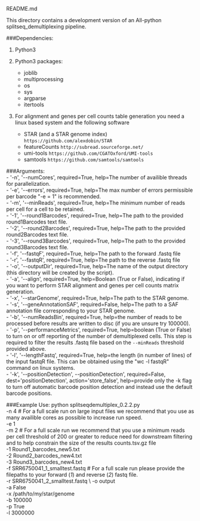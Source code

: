 README.md

This directory contains a development version of an All-python splitseq_demultiplexing pipeline.

###Dependencies: 
1. Python3

2. Python3 packages: 
	- joblib
	- multiprocessing
	- os
	- sys
	- argparse
	- itertools

3. For alignment and genes per cell counts table generation you need a linux based system and the following software 
	- STAR (and a STAR genome index) `https://github.com/alexdobin/STAR`
	- featureCounts `http://subread.sourceforge.net/`	
	- umi-tools `https://github.com/CGATOxford/UMI-tools`
	- samtools `https://github.com/samtools/samtools`

###Arguments: \
	- '-n', '--numCores', required=True, help=The number of availible threads for parallelization. \
	- '-e', '--errors', required=True, help=The max number of errors permissible per barcode "-e = 1" is recommended. \
	- '-m', '--minReads', required=True, help=The minimum number of reads per cell for a cell to be retained. \
	- '-1', '--round1Barcodes', required=True, help=The path to the provided round1Barcodes text file. \
	- '-2', '--round2Barcodes', required=True, help=The path to the provided round2Barcodes text file. \
	- '-3', '--round3Barcodes', required=True, help=The path to the provided round3Barcodes text file. \
	- '-f', '--fastqF', required=True, help=The path to the forward .fastq file \
	- '-r', '--fastqR', required=True, help=The path to the reverse .fastq file \
	- '-o', '--outputDir', required=True, help=The name of the output directory (this directory will be created by the script). \
	- '-a', '--align', required=True, help=Boolean (True or False), indicating if you want to perform STAR alignment and genes per cell counts matrix  generation. \
	- '-x', '--starGenome', required=True, help=The path to the STAR genome. \
	- '-s', '--geneAnnotationSAF', required=False, help=The path to a SAF annotation file corresponding to your STAR genome. \
	- '-b', '--numReadsBin', required=True, help=the number of reads to be processed before results are written to disc (if you are unsure try 100000). \
	- '-p', '--performanceMetrics', required=True, help=boolean (True or False) to turn on or off reporting of the number of demultiplexed cells. This step is required to filter the results .fastq file based on the `--minReads` threshold provided above. \
	- '-l', '--lengthFastq', required=True, help=the length (in number of lines) of the input fastqR file. This can be obtained using the "wc -l fastqR" command on linux systems. \
        - '-k', '--positionDetection', --positionDetection', required=False, dest='positionDetection', action='store_false', help=provide only the -k flag to turn off automatic barcode position detection and instead use the default barcode positions. 

###Example Use: 
python splitseqdemultiplex_0.2.2.py \
	-n 4 # For a full scale run on large input files we recommend that you use as many availible cores as possible to increase run speed. \
	-e 1 \
	-m 2 # For a full scale run we recommend that you use a minimum reads per cell threshold of 200 or greater to reduce need for downstream filtering and to help constrain the size of the results counts.tsv.gz file \
	-1 Round1_barcodes_new5.txt \
	-2 Round2_barcodes_new4.txt \
	-3 Round3_barcodes_new4.txt \
	-f SRR6750041_1_smalltest.fastq # For a full scale run please provide the filepaths to your forward (_1_) and reverse (_2_) fastq file. \
	-r SRR6750041_2_smalltest.fastq \ 
	-o output \
	-a False \
	-x /path/to/my/star/genome \
	-b 100000 \
	-p True \
	-l 3000000	

